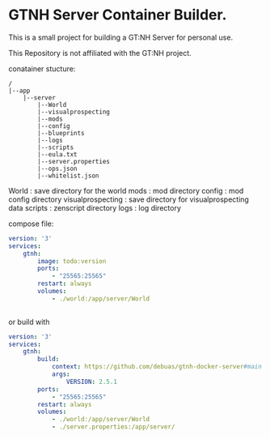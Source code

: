 # GTNH Server Container Builder.

This is a small project for building a GT:NH Server for personal use.

This Repository is not affiliated with the GT:NH project.


conatainer stucture:
```
/
|--app
    |--server
        |--World
        |--visualprospecting
        |--mods
        |--config
        |--blueprints
        |--logs
        |--scripts
        |--eula.txt
        |--server.properties
        |--ops.json
        |--whitelist.json

```

World : save directory for the world
mods : mod directory
config : mod config directory
visualprospecting : save directory for visualprospecting data
scripts : zenscript directory
logs : log directory

compose file:

```yaml
version: '3'
services:
    gtnh:
        image: todo:version
        ports:
            - "25565:25565"
        restart: always
        volumes:
            - ./world:/app/server/World
        
```

or build with 

```yaml
version: '3'
services:
    gtnh:
        build:
            context: https://github.com/debuas/gtnh-docker-server#main
            args:
                VERSION: 2.5.1 
        ports: 
            - "25565:25565"
        restart: always
        volumes:
            - ./world:/app/server/World
            - ./server.properties:/app/server/
        
```
